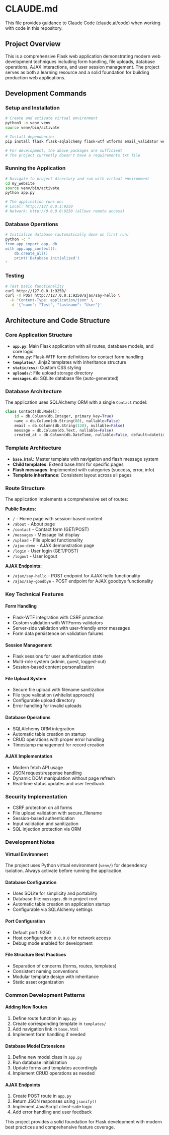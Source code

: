 # CLAUDE.md

This file provides guidance to Claude Code (claude.ai/code) when working with code in this repository.

## Project Overview

This is a comprehensive Flask web application demonstrating modern web development techniques including form handling, file uploads, database operations, AJAX interactions, and user session management. The project serves as both a learning resource and a solid foundation for building production web applications.

## Development Commands

### Setup and Installation
```bash
# Create and activate virtual environment
python3 -m venv venv
source venv/bin/activate

# Install dependencies
pip install flask flask-sqlalchemy flask-wtf wtforms email_validator werkzeug

# For development, the above packages are sufficient
# The project currently doesn't have a requirements.txt file
```

### Running the Application
```bash
# Navigate to project directory and run with virtual environment
cd my_website
source venv/bin/activate
python app.py

# The application runs on:
# Local: http://127.0.0.1:9250
# Network: http://0.0.0.0:9250 (allows remote access)
```

### Database Operations
```bash
# Initialize database (automatically done on first run)
python -c "
from app import app, db
with app.app_context():
    db.create_all()
    print('Database initialized')
"
```

### Testing
```bash
# Test basic functionality
curl http://127.0.0.1:9250/
curl -X POST http://127.0.0.1:9250/ajax/say-hello \
  -H "Content-Type: application/json" \
  -d '{"name": "Test", "lastname": "User"}'
```

## Architecture and Code Structure

### Core Application Structure
- **`app.py`**: Main Flask application with all routes, database models, and core logic
- **`forms.py`**: Flask-WTF form definitions for contact form handling
- **`templates/`**: Jinja2 templates with inheritance structure
- **`static/css/`**: Custom CSS styling
- **`uploads/`**: File upload storage directory
- **`messages.db`**: SQLite database file (auto-generated)

### Database Architecture
The application uses SQLAlchemy ORM with a single `Contact` model:
```python
class Contact(db.Model):
    id = db.Column(db.Integer, primary_key=True)
    name = db.Column(db.String(80), nullable=False)
    email = db.Column(db.String(120), nullable=False)
    message = db.Column(db.Text, nullable=False)
    created_at = db.Column(db.DateTime, nullable=False, default=datetime.utcnow)
```

### Template Architecture
- **`base.html`**: Master template with navigation and flash message system
- **Child templates**: Extend base.html for specific pages
- **Flash messages**: Implemented with categories (success, error, info)
- **Template inheritance**: Consistent layout across all pages

### Route Structure
The application implements a comprehensive set of routes:

**Public Routes:**
- `/` - Home page with session-based content
- `/about` - About page
- `/contact` - Contact form (GET/POST)
- `/messages` - Message list display
- `/upload` - File upload functionality
- `/ajax-demo` - AJAX demonstration page
- `/login` - User login (GET/POST)
- `/logout` - User logout

**AJAX Endpoints:**
- `/ajax/say-hello` - POST endpoint for AJAX hello functionality
- `/ajax/say-goodbye` - POST endpoint for AJAX goodbye functionality

### Key Technical Features

#### Form Handling
- Flask-WTF integration with CSRF protection
- Custom validation with WTForms validators
- Server-side validation with user-friendly error messages
- Form data persistence on validation failures

#### Session Management
- Flask sessions for user authentication state
- Multi-role system (admin, guest, logged-out)
- Session-based content personalization

#### File Upload System
- Secure file upload with filename sanitization
- File type validation (whitelist approach)
- Configurable upload directory
- Error handling for invalid uploads

#### Database Operations
- SQLAlchemy ORM integration
- Automatic table creation on startup
- CRUD operations with proper error handling
- Timestamp management for record creation

#### AJAX Implementation
- Modern fetch API usage
- JSON request/response handling
- Dynamic DOM manipulation without page refresh
- Real-time status updates and user feedback

### Security Implementation
- CSRF protection on all forms
- File upload validation with secure_filename
- Session-based authentication
- Input validation and sanitization
- SQL injection protection via ORM

### Development Notes

#### Virtual Environment
The project uses Python virtual environment (`venv/`) for dependency isolation. Always activate before running the application.

#### Database Configuration
- Uses SQLite for simplicity and portability
- Database file: `messages.db` in project root
- Automatic table creation on application startup
- Configurable via SQLAlchemy settings

#### Port Configuration
- Default port: 9250
- Host configuration: `0.0.0.0` for network access
- Debug mode enabled for development

#### File Structure Best Practices
- Separation of concerns (forms, routes, templates)
- Consistent naming conventions
- Modular template design with inheritance
- Static asset organization

### Common Development Patterns

#### Adding New Routes
1. Define route function in `app.py`
2. Create corresponding template in `templates/`
3. Add navigation link in `base.html`
4. Implement form handling if needed

#### Database Model Extensions
1. Define new model class in `app.py`
2. Run database initialization
3. Update forms and templates accordingly
4. Implement CRUD operations as needed

#### AJAX Endpoints
1. Create POST route in `app.py`
2. Return JSON responses using `jsonify()`
3. Implement JavaScript client-side logic
4. Add error handling and user feedback

This project provides a solid foundation for Flask development with modern best practices and comprehensive feature coverage.